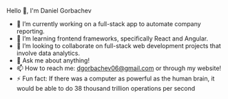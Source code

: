 Hello 👋, I'm Daniel Gorbachev

- 🔭 I’m currently working on a full-stack app to automate company reporting.
- 🌱 I’m learning frontend frameworks, specifically React and Angular.
- 👯 I’m looking to collaborate on full-stack web development projects that involve data analytics.
- 💬 Ask me about anything!
- 📫 How to reach me: dgorbachev06@gmail.com or through my website!
- ⚡ Fun fact: If there was a computer as powerful as the human brain, it would be able to do 38 thousand trillion operations per second


